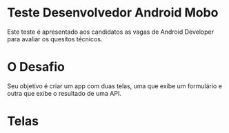 # Teste Desenvolvedor Android Mobo
Este teste é apresentado aos candidatos as vagas de Android Developer para avaliar os quesitos técnicos.

# O Desafio
Seu objetivo é criar um app com duas telas, uma que exibe um formulário e outra que exibe o resultado de uma API.

# Telas
